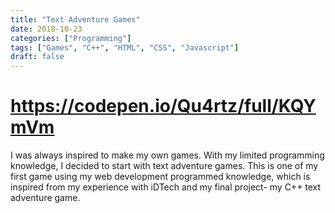 ```yaml
---
title: "Text Adventure Games"
date: 2018-10-23
categories: ["Programming"]
tags: ["Games", "C++", "HTML", "CSS", "Javascript"]
draft: false
---
```


# https://codepen.io/Qu4rtz/full/KQYmVm

I was always inspired to make my own games. With my limited programming knowledge, I decided to start with text adventure games. This is one of my first game using my web development programmed knowledge, which is inspired from my experience with iDTech and my final project- my C++ text adventure game.
